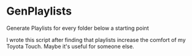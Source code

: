 # GenPlaylists
Generate Playlists for every folder below a starting point

I wrote this script after finding that playlists increase the comfort of my Toyota Touch. Maybe it's useful for someone else.
